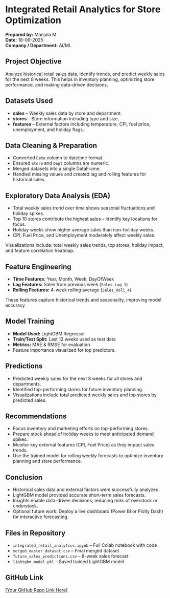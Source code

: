 # Integrated Retail Analytics for Store Optimization

**Prepared by:** Manjula M  
**Date:** 18-09-2025  
**Company / Department:** AI/ML  

## Project Objective
Analyze historical retail sales data, identify trends, and predict weekly sales for the next 8 weeks. This helps in inventory planning, optimizing store performance, and making data-driven decisions.

## Datasets Used
- **sales** – Weekly sales data by store and department.  
- **stores** – Store information including type and size.  
- **features** – External factors including temperature, CPI, fuel price, unemployment, and holiday flags.

## Data Cleaning & Preparation
- Converted `Date` column to datetime format.  
- Ensured `Store` and `Dept` columns are numeric.  
- Merged datasets into a single DataFrame.  
- Handled missing values and created lag and rolling features for historical sales.

## Exploratory Data Analysis (EDA)
- Total weekly sales trend over time shows seasonal fluctuations and holiday spikes.  
- Top 10 stores contribute the highest sales – identify key locations for focus.  
- Holiday weeks show higher average sales than non-holiday weeks.  
- CPI, Fuel Price, and Unemployment moderately affect weekly sales.  

Visualizations include: total weekly sales trends, top stores, holiday impact, and feature correlation heatmap.

## Feature Engineering
- **Time Features:** Year, Month, Week, DayOfWeek  
- **Lag Features:** Sales from previous week (`Sales_Lag_1`)  
- **Rolling Features:** 4-week rolling average (`Sales_Roll_4`)  

These features capture historical trends and seasonality, improving model accuracy.

## Model Training
- **Model Used:** LightGBM Regressor  
- **Train/Test Split:** Last 12 weeks used as test data  
- **Metrics:** MAE & RMSE for evaluation  
- Feature importance visualized for top predictors.

## Predictions
- Predicted weekly sales for the next 8 weeks for all stores and departments.  
- Identified top-performing stores for future inventory planning.  
- Visualizations include total predicted weekly sales and top stores by predicted sales.

## Recommendations
- Focus inventory and marketing efforts on top-performing stores.  
- Prepare stock ahead of holiday weeks to meet anticipated demand spikes.  
- Monitor key external features (CPI, Fuel Price) as they impact sales trends.  
- Use the trained model for rolling weekly forecasts to optimize inventory planning and store performance.

## Conclusion
- Historical sales data and external factors were successfully analyzed.  
- LightGBM model provided accurate short-term sales forecasts.  
- Insights enable data-driven decisions, reducing risks of overstock or understock.  
- Optional future work: Deploy a live dashboard (Power BI or Plotly Dash) for interactive forecasting.

## Files in Repository
- `integrated_retail_analytics.ipynb` – Full Colab notebook with code  
- `merged_master_dataset.csv` – Final merged dataset  
- `future_sales_predictions.csv` – 8-week sales forecast  
- `lightgbm_model.pkl` – Saved trained LightGBM model  

## GitHub Link
[[Your GitHub Repo Link Here]](https://github.com/Manjula1989/integrated-retail-analytics-for-store-Optimization-.git)


